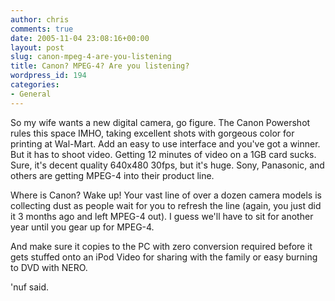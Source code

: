 ```yaml
---
author: chris
comments: true
date: 2005-11-04 23:08:16+00:00
layout: post
slug: canon-mpeg-4-are-you-listening
title: Canon? MPEG-4? Are you listening?
wordpress_id: 194
categories:
- General
---
```


So my wife wants a new digital camera, go figure. The Canon Powershot rules this space IMHO, taking excellent shots with gorgeous color for printing at Wal-Mart. Add an easy to use interface and you've got a winner. But it has to shoot video. Getting 12 minutes of video on a 1GB card sucks. Sure, it's decent quality 640x480 30fps, but it's huge. Sony, Panasonic, and others are getting MPEG-4 into their product line. 

Where is Canon? Wake up! Your vast line of over a dozen camera models is collecting dust as people wait for you to refresh the line (again, you just did it 3 months ago and left MPEG-4 out). I guess we'll have to sit for another year until you gear up for MPEG-4.

And make sure it copies to the PC with zero conversion required before it gets stuffed onto an iPod Video for sharing with the family or easy burning to DVD with NERO.

'nuf said.


